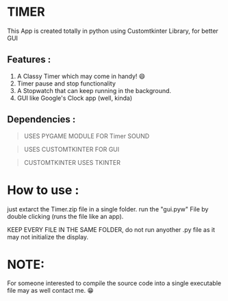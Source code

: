 # TIMER

This App is created totally in python using Customtkinter Library, for better GUI

## Features :
1. A Classy Timer which may come in handy! 😄
2. Timer pause and stop functionality
3. A Stopwatch that can keep running in the background.
4. GUI like Google's Clock app (well, kinda)

## Dependencies : 
> USES PYGAME MODULE FOR Timer SOUND

> USES CUSTOMTKINTER FOR GUI

> CUSTOMTKINTER USES TKINTER 

# How to use :
just extarct the Timer.zip file in a single folder. run the "gui.pyw" File
by double clicking (runs the file like an app).

KEEP EVERY FILE IN THE SAME FOLDER, do not run anyother .py file as it may not initialize the display.

# NOTE:
For someone interested to compile the source code into a single executable file may as well contact me. 😁
